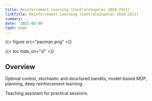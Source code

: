 ```yaml
---
title: Reinforcement Learning (CentraleSupelec 2020-2021)
linkTitle: Reinforcement Learning (CentraleSupelec 2020-2021)
summary: .
date: '2021-03-09'
type: page
---
```


{{< figure src="pacman.png" >}}

{{< toc hide_on="xl" >}}

## Overview

Optimal control, stochastic and structured bandits, model-based MDP, planning, deep reinforcement learning.

Teaching assistant for practical sessions.

<!-- {{< list_children >}} -->
